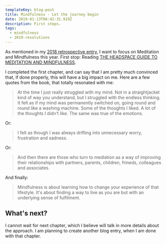 ```yaml
---
templateKey: blog-post
title: Mindfulness - Let the journey begin
date: 2019-01-13T06:42:31.919Z
description: First steps.
tags:
  - mindfulness
  - 2019-resolutions
---
```

As mentioned in my [2018 retrospective entry](https://www.sascha.site/blog/2019-01-12-retrospective-on-my-year-of-2018/), I want to focus on Meditation and Mindfulness this year. First stop: Reading [THE HEADSPACE GUIDE TO MEDITATION AND MINDFULNESS](https://www.amazon.com/gp/product/1250104904/ref=as_li_tl?ie=UTF8&camp=1789&creative=9325&creativeASIN=1250104904&linkCode=as2&tag=jasonguti07-20&linkId=f073156382922fdfe8ea8bc8fe21a4ba).

I completed the first chapter, and can say that I am pretty much convinced that, if done properly, this will have a big impact on me. Here are a few quotes from the book, that totally resonated with me:

> At the time I just really struggled with my mind. Not in a straightjacket kind of way you understand, but I struggled with the endless thinking. It felt as if my mind was permanently switched on, going round and round like a washing machine. Some of the thoughts I liked. A lot of the thoughts I didn't like. The same was true of the emotions.

Or:

> I felt as though I was always drifting into unnecessary worry, frustration and sadness.

Or:

> And then there are those who turn to mediation as a way of improving their relationships with partners, parents, children, frineds, colleagues and associates.

And finally:

> Mindfulness is about learning how to change your experience of that lifestyle. It's about finding a way to live as you are but with an underlying sense of fulfilment.

## What's next?

I cannot wait for next chapter, which I believe will talk in more details about the approach. I am planning to create another blog entry, when I am done with that chapter.
